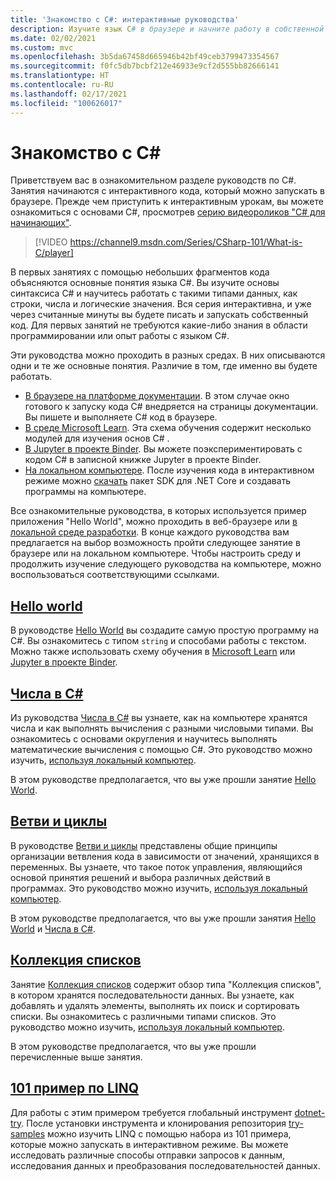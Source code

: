 ```yaml
---
title: 'Знакомство с C#: интерактивные руководства'
description: Изучите язык C# в браузере и начните работу в собственной среде разработки
ms.date: 02/02/2021
ms.custom: mvc
ms.openlocfilehash: 3b5da67458d665946b42bf49ceb3799473354567
ms.sourcegitcommit: f0fc5db7bcbf212e46933e9cf2d555bb82666141
ms.translationtype: HT
ms.contentlocale: ru-RU
ms.lasthandoff: 02/17/2021
ms.locfileid: "100626017"
---
```

# <a name="introduction-to-c"></a>Знакомство с C\#

Приветствуем вас в ознакомительном разделе руководств по C#. Занятия начинаются с интерактивного кода, который можно запускать в браузере. Прежде чем приступить к интерактивным урокам, вы можете ознакомиться с основами C#, просмотрев [серию видеороликов "C# для начинающих"](https://aka.ms/dotnet3-csharp).

<!--markdownlint-disable MD034 -->
> [!VIDEO https://channel9.msdn.com/Series/CSharp-101/What-is-C/player]

В первых занятиях с помощью небольших фрагментов кода объясняются основные понятия языка C#. Вы изучите основы синтаксиса C# и научитесь работать с такими типами данных, как строки, числа и логические значения. Вся серия интерактивна, и уже через считанные минуты вы будете писать и запускать собственный код. Для первых занятий не требуются какие-либо знания в области программировании или опыт работы с языком C#.

Эти руководства можно проходить в разных средах. В них описываются одни и те же основные понятия. Различие в том, где именно вы будете работать.

- [В браузере на платформе документации](hello-world.yml). В этом случае окно готового к запуску кода C# внедряется на страницы документации. Вы пишете и выполняете C# код в браузере.
- [В среде Microsoft Learn](/learn/paths/csharp-first-steps/). Эта схема обучения содержит несколько модулей для изучения основ C# .
- [В Jupyter в проекте Binder](https://mybinder.org/v2/gh/dotnet/try-samples/master?filepath=hello-csharp%2Fhello-world.ipynb). Вы можете поэкспериментировать с кодом C# в записной книжке Jupyter в проекте Binder.
- [На локальном компьютере](numbers-in-csharp-local.md). После изучения кода в интерактивном режиме можно [скачать](https://dotnet.microsoft.com/download) пакет SDK для .NET Core и создавать программы на компьютере.

Все ознакомительные руководства, в которых используется пример приложения "Hello World", можно проходить в веб-браузере или [в локальной среде разработки](local-environment.md). В конце каждого руководства вам предлагается на выбор возможность пройти следующее занятие в браузере или на локальном компьютере. Чтобы настроить среду и продолжить изучение следующего руководства на компьютере, можно воспользоваться соответствующими ссылками.

## <a name="hello-world"></a>[Hello world](hello-world.yml)

В руководстве [Hello World](hello-world.yml) вы создадите самую простую программу на C#. Вы ознакомитесь с типом `string` и способами работы с текстом. Можно также использовать схему обучения в [Microsoft Learn](/learn/paths/csharp-first-steps/) или [Jupyter в проекте Binder](https://mybinder.org/v2/gh/dotnet/try-samples/master?filepath=hello-csharp%2Fhello-world.ipynb).

## <a name="numbers-in-c"></a>[Числа в C#](numbers-in-csharp.yml)

Из руководства [Числа в C#](numbers-in-csharp.yml) вы узнаете, как на компьютере хранятся числа и как выполнять вычисления с разными числовыми типами. Вы ознакомитесь с основами округления и научитесь выполнять математические вычисления с помощью C#. Это руководство можно изучить, [используя локальный компьютер](numbers-in-csharp-local.md).

В этом руководстве предполагается, что вы уже прошли занятие [Hello World](hello-world.yml).

## <a name="branches-and-loops"></a>[Ветви и циклы](branches-and-loops.yml)

В руководстве [Ветви и циклы](branches-and-loops.yml) представлены общие принципы организации ветвления кода в зависимости от значений, хранящихся в переменных. Вы узнаете, что такое поток управления, являющийся основой принятия решений и выбора различных действий в программах. Это руководство можно изучить, [используя локальный компьютер](branches-and-loops-local.md).

В этом руководстве предполагается, что вы уже прошли занятия [Hello World](hello-world.yml) и [Числа в C#](numbers-in-csharp.yml).

## <a name="list-collection"></a>[Коллекция списков](list-collection.yml)

Занятие [Коллекция списков](list-collection.yml) содержит обзор типа "Коллекция списков", в котором хранятся последовательности данных. Вы узнаете, как добавлять и удалять элементы, выполнять их поиск и сортировать списки. Вы ознакомитесь с различными типами списков. Это руководство можно изучить, [используя локальный компьютер](arrays-and-collections.md).

В этом руководстве предполагается, что вы уже прошли перечисленные выше занятия.

## <a name="101-linq-samples"></a>[101 пример по LINQ](https://github.com/dotnet/try-samples/tree/master/101-linq-samples)

Для работы с этим примером требуется глобальный инструмент [dotnet-try](https://github.com/dotnet/try/blob/main/README.md#setup). После установки инструмента и клонирования репозитория [try-samples](https://github.com/dotnet/try-samples) можно изучить LINQ с помощью набора из 101 примера, которые можно запускать в интерактивном режиме. Вы можете исследовать различные способы отправки запросов к данным, исследования данных и преобразования последовательностей данных.
